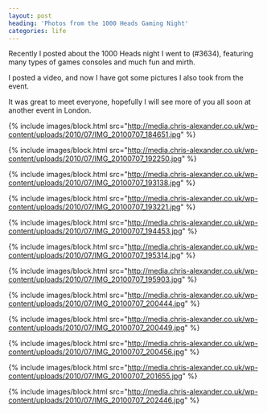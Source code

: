 ```yaml
---
layout: post
heading: 'Photos from the 1000 Heads Gaming Night'
categories: life
---
```


Recently I posted about the 1000 Heads night I went to (#3634), featuring many types of games consoles and much fun and mirth.

I posted a video, and now I have got some pictures I also took from the event.

It was great to meet everyone, hopefully I will see more of you all soon at another event in London.

 

{% include images/block.html src="http://media.chris-alexander.co.uk/wp-content/uploads/2010/07/IMG_20100707_184651.jpg" %}

{% include images/block.html src="http://media.chris-alexander.co.uk/wp-content/uploads/2010/07/IMG_20100707_192250.jpg" %}

{% include images/block.html src="http://media.chris-alexander.co.uk/wp-content/uploads/2010/07/IMG_20100707_193138.jpg" %}

{% include images/block.html src="http://media.chris-alexander.co.uk/wp-content/uploads/2010/07/IMG_20100707_193221.jpg" %}

{% include images/block.html src="http://media.chris-alexander.co.uk/wp-content/uploads/2010/07/IMG_20100707_194453.jpg" %}

{% include images/block.html src="http://media.chris-alexander.co.uk/wp-content/uploads/2010/07/IMG_20100707_195314.jpg" %}

{% include images/block.html src="http://media.chris-alexander.co.uk/wp-content/uploads/2010/07/IMG_20100707_195903.jpg" %}

{% include images/block.html src="http://media.chris-alexander.co.uk/wp-content/uploads/2010/07/IMG_20100707_200444.jpg" %}

{% include images/block.html src="http://media.chris-alexander.co.uk/wp-content/uploads/2010/07/IMG_20100707_200449.jpg" %}

{% include images/block.html src="http://media.chris-alexander.co.uk/wp-content/uploads/2010/07/IMG_20100707_200456.jpg" %}

{% include images/block.html src="http://media.chris-alexander.co.uk/wp-content/uploads/2010/07/IMG_20100707_201655.jpg" %}

{% include images/block.html src="http://media.chris-alexander.co.uk/wp-content/uploads/2010/07/IMG_20100707_202446.jpg" %}

